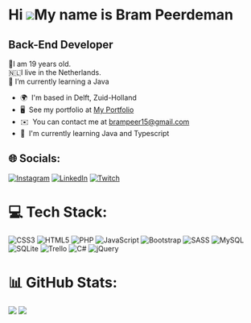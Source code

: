 Hi ![](https://user-images.githubusercontent.com/18350557/176309783-0785949b-9127-417c-8b55-ab5a4333674e.gif)My name is Bram Peerdeman
======================================================================================================================================

Back-End Developer
--------------------

💯I am 19 years old. <br>
🇳🇱I live in the Netherlands. <br> 
🌱 I’m currently learning a Java

*   🌍  I'm based in Delft, Zuid-Holland
*   🖥️  See my portfolio at [My Portfolio](https://brampeerdeman.com)
*   ✉️  You can contact me at [brampeer15@gmail.com](mailto:brampeer15@gmail.com)
*   🧠  I'm currently learning Java and Typescript

## 🌐 Socials:
[![Instagram](https://img.shields.io/badge/Instagram-%23E4405F.svg?logo=Instagram&logoColor=white)](https://instagram.com/brampr__) [![LinkedIn](https://img.shields.io/badge/LinkedIn-%230077B5.svg?logo=linkedin&logoColor=white)](https://www.linkedin.com/in/bram-peerdeman-8a52a122b/) [![Twitch](https://img.shields.io/badge/Twitch-%239146FF.svg?logo=Twitch&logoColor=white)](https://twitch.tv/deaszyy) 

# 💻 Tech Stack:
![CSS3](https://img.shields.io/badge/css3-%231572B6.svg?style=for-the-badge&logo=css3&logoColor=white) ![HTML5](https://img.shields.io/badge/html5-%23E34F26.svg?style=for-the-badge&logo=html5&logoColor=white) ![PHP](https://img.shields.io/badge/php-%23777BB4.svg?style=for-the-badge&logo=php&logoColor=white) ![JavaScript](https://img.shields.io/badge/javascript-%23323330.svg?style=for-the-badge&logo=javascript&logoColor=%23F7DF1E) ![Bootstrap](https://img.shields.io/badge/bootstrap-%23563D7C.svg?style=for-the-badge&logo=bootstrap&logoColor=white) ![SASS](https://img.shields.io/badge/SASS-hotpink.svg?style=for-the-badge&logo=SASS&logoColor=white) ![MySQL](https://img.shields.io/badge/mysql-%2300f.svg?style=for-the-badge&logo=mysql&logoColor=white) ![SQLite](https://img.shields.io/badge/sqlite-%2307405e.svg?style=for-the-badge&logo=sqlite&logoColor=white) ![Trello](https://img.shields.io/badge/Trello-%23026AA7.svg?style=for-the-badge&logo=Trello&logoColor=white) ![C#](https://img.shields.io/badge/c%23-%23239120.svg?style=for-the-badge&logo=c-sharp&logoColor=white) ![jQuery](https://img.shields.io/badge/jquery-%230769AD.svg?style=for-the-badge&logo=jquery&logoColor=white) 
# 📊 GitHub Stats:
![](https://github-readme-stats.vercel.app/api?username=BramPeerdeman&theme=midnight-purple&hide_border=false&include_all_commits=true&count_private=true)
![](https://github-readme-stats.vercel.app/api/top-langs/?username=BramPeerdeman&theme=midnight-purple&hide_border=false&include_all_commits=true&count_private=true&layout=compact)
